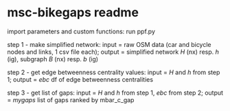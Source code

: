 # msc-bikegaps readme

import parameters and custom functions: run ppf.py

step 1 - make simplified network: 
input = raw OSM data (car and bicycle nodes and links, 1 csv file each);
output = simplified network *H* (nx) resp. *h* (ig), subgraph *B* (nx) resp. *b* (ig)


step 2 - get edge betweenness centrality values: 
input = *H* and *h* from step 1;
output = *ebc* df of edge betweenness centralities


step 3 - get list of gaps:
input = *H* and *h* from step 1, *ebc* from step 2;
output = *mygaps* list of gaps ranked by mbar_c_gap
